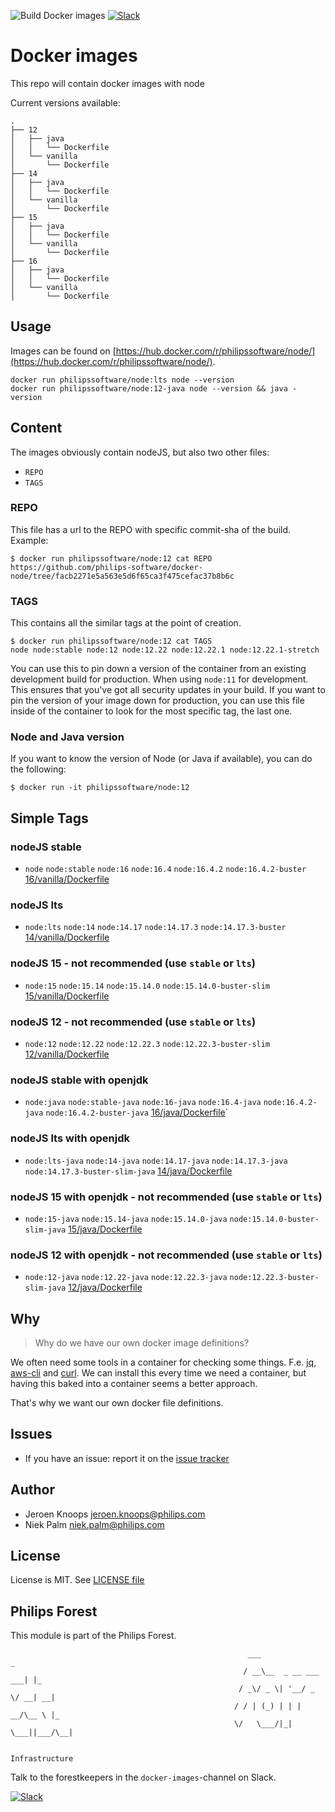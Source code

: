 ![Build Docker images](https://github.com/philips-software/docker-node/workflows/Build%20Docker%20images/badge.svg)
[![Slack](https://philips-software-slackin.now.sh/badge.svg)](https://philips-software-slackin.now.sh)

# Docker images

This repo will contain docker images with node

Current versions available:
```
.
├── 12
│   ├── java
│   │   └── Dockerfile
│   └── vanilla
│       └── Dockerfile
├── 14
│   ├── java
│   │   └── Dockerfile
│   └── vanilla
│       └── Dockerfile
├── 15
│   ├── java
│   │   └── Dockerfile
│   └── vanilla
│       └── Dockerfile
├── 16
│   ├── java
│   │   └── Dockerfile
│   └── vanilla
│       └── Dockerfile
```
## Usage

Images can be found on [https://hub.docker.com/r/philipssoftware/node/](https://hub.docker.com/r/philipssoftware/node/).

```
docker run philipssoftware/node:lts node --version
docker run philipssoftware/node:12-java node --version && java -version
```

## Content

The images obviously contain nodeJS, but also two other files:
- `REPO`
- `TAGS`

### REPO

This file has a url to the REPO with specific commit-sha of the build.
Example: 

```
$ docker run philipssoftware/node:12 cat REPO
https://github.com/philips-software/docker-node/tree/facb2271e5a563e5d6f65ca3f475cefac37b8b6c
```

### TAGS

This contains all the similar tags at the point of creation. 

```
$ docker run philipssoftware/node:12 cat TAGS
node node:stable node:12 node:12.22 node:12.22.1 node:12.22.1-stretch
```

You can use this to pin down a version of the container from an existing development build for production. When using `node:11` for development. This ensures that you've got all security updates in your build. If you want to pin the version of your image down for production, you can use this file inside of the container to look for the most specific tag, the last one.

### Node and Java version

If you want to know the version of Node (or Java if available), you can do the following:

```
$ docker run -it philipssoftware/node:12
```

## Simple Tags

### nodeJS stable
- `node` `node:stable` `node:16` `node:16.4` `node:16.4.2` `node:16.4.2-buster` [16/vanilla/Dockerfile](16/vanilla/Dockerfile)

### nodeJS lts
- `node:lts` `node:14` `node:14.17` `node:14.17.3` `node:14.17.3-buster` [14/vanilla/Dockerfile](14/vanilla/Dockerfile)

### nodeJS 15 - not recommended (use `stable` or `lts`)
- `node:15` `node:15.14` `node:15.14.0` `node:15.14.0-buster-slim` [15/vanilla/Dockerfile](15/vanilla/Dockerfile)

### nodeJS 12 - not recommended (use `stable` or `lts`)
- `node:12` `node:12.22` `node:12.22.3` `node:12.22.3-buster-slim` [12/vanilla/Dockerfile](12/vanilla/Dockerfile)

### nodeJS stable with openjdk
- `node:java` `node:stable-java` `node:16-java` `node:16.4-java` `node:16.4.2-java` `node:16.4.2-buster-java` [16/java/Dockerfile](16/java/Dockerfile)`

### nodeJS lts with openjdk
- `node:lts-java` `node:14-java` `node:14.17-java` `node:14.17.3-java` `node:14.17.3-buster-slim-java` [14/java/Dockerfile](14/java/Dockerfile)

### nodeJS 15 with openjdk - not recommended (use `stable` or `lts`)
- `node:15-java` `node:15.14-java` `node:15.14.0-java` `node:15.14.0-buster-slim-java` [15/java/Dockerfile](15/java/Dockerfile)

### nodeJS 12 with openjdk - not recommended (use `stable` or `lts`)
- `node:12-java` `node:12.22-java` `node:12.22.3-java` `node:12.22.3-buster-slim-java` [12/java/Dockerfile](12/java/Dockerfile)

## Why

> Why do we have our own docker image definitions?

We often need some tools in a container for checking some things. F.e. [jq](https://stedolan.github.io/jq/), [aws-cli](https://aws.amazon.com/cli/) and [curl](https://curl.haxx.se/).
We can install this every time we need a container, but having this baked into a container seems a better approach.

That's why we want our own docker file definitions.

## Issues

- If you have an issue: report it on the [issue tracker](https://github.com/philips-software/docker-node/issues)

## Author

- Jeroen Knoops <jeroen.knoops@philips.com>
- Niek Palm <niek.palm@philips.com>

## License

License is MIT. See [LICENSE file](LICENSE.md)

## Philips Forest

This module is part of the Philips Forest.

```
                                                     ___                   _
                                                    / __\__  _ __ ___  ___| |_
                                                   / _\/ _ \| '__/ _ \/ __| __|
                                                  / / | (_) | | |  __/\__ \ |_
                                                  \/   \___/|_|  \___||___/\__|  

                                                                 Infrastructure
```

Talk to the forestkeepers in the `docker-images`-channel on Slack.

[![Slack](https://philips-software-slackin.now.sh/badge.svg)](https://philips-software-slackin.now.sh)
